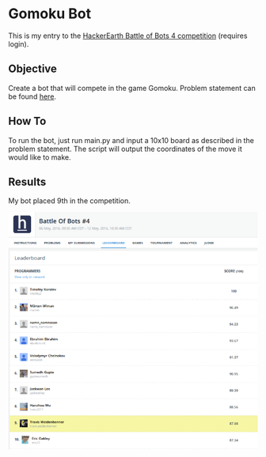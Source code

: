 # Gomoku Bot
This is my entry to the [HackerEarth Battle of Bots 4 competition](https://www.hackerearth.com/battle-of-bots-4/multiplayer/gomoku/description/) (requires login).

## Objective
Create a bot that will compete in the game Gomoku. Problem statement can be found [here](../master/problem.md).

## How To
To run the bot, just run main.py and input a 10x10 board as described in the problem statement.  The script will output the coordinates of the move it would like to make.

## Results
My bot placed 9th in the competition.
<div style="text-align:center"><img src ="https://raw.githubusercontent.com/travis-w/Battle-of-Bots-4/master/standings.png" /></div>
